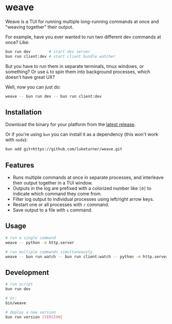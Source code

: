 # weave

Weave is a TUI for running multiple long-running commands at once and "weaving together" their output.

For example, have you ever wanted to run two different dev commands at once? Like:

```bash
bun run dev        # start dev server
bun run client:dev # start client bundle watcher
```

But you have to run them in separate terminals, tmux windows, or something? Or use `&` to spin them into background processes, which doesn't have great UX?

Well, now you can just do:

```bash
weave -- bun run dev -- bun run client:dev
```

## Installation

Download the binary for your platform from the [latest release](https://github.com/luketurner/weave/releases/latest).

Or if you're using `bun` you can install it as a dependency (this won't work with `node`):

```bash
bun add git+https://github.com/luketurner/weave.git
```

## Features

- Runs multiple commands at once in separate processes, and interleave their output together in a TUI window.
- Outputs in the log are prefixed with a colorized number like `[0]` to indicate which command they come from.
- Filter log output to individual processes using left/right arrow keys.
- Restart one or all processes with `r` command.
- Save output to a file with `s` command.

## Usage

```bash
# run a single command
weave -- python -m http.server

# run multiple commands simultaneously
weave -- bun run watch -- bun run client:watch -- python -m http.server
```

## Development

```bash
# run script
bun run dev

# or:
bin/weave

# deploy a new version
bun run version [VERSION]
```